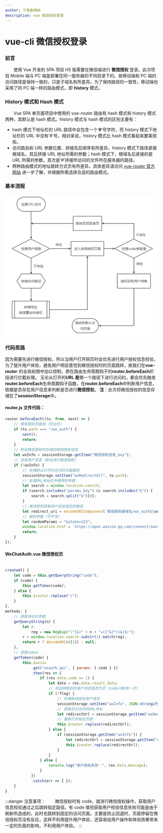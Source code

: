 ```yaml
---
author: 下落香樟树
description: vue 微信授权登录
---
```


# vue-cli 微信授权登录

### 前言

&emsp;&emsp;使用 Vue 开发的 SPA 项目 H5 版需要在微信端进行 **微信授权** 登录。此次项目 Mobile 端与 PC 端是部署在同一服务器的不同目录下的。故移动端和 PC 端的访问路径是保持一致的，只是子域名有所差异。为了保持路径的一致性，移动端也采用了同 PC 端一样的路由模式，即 **history** 模式。

### History 模式和 Hash 模式

&emsp;&emsp;Vue SPA 单页面项目中使用的 vue-router 路由有 hash 模式和 history 模式两种，其默认是 hash 模式。history 模式与 hash 模式的区别主要有：

-   hash 模式下地址栏的 URL 路径中会包含一个‘**#**’号字符，而 history 模式下地址栏的 URL 中没有‘#’号。相对来说，history 模式比 hash 模式看起来要美观些。
-   访问路劲和 URL 参数位置、拼接先后顺序有所差异。history 模式下路径紧接根域名，其后拼接 URL 地址所需的参数；hash 模式下，根域名后紧接的是 URL 所需的参数，其次是‘#’拼接所访问的文件所在服务器的路径。
-   两种路由模式的地址跳转方式页有所差异。具体差异请访问 [vue-router 官方网站](https://router.vuejs.org/zh/guide/essentials/history-mode.html) 进一步了解，并根据所需选择合适的路由模式。

### 基本流程

![微信截图_20200607143149.png](./img/29-1.png)

### 代码思路

因为需要先进行微信授权，所以当用户打开网页时会优先进行用户授权信息校验，为了提升用户体验，避免用户明显感觉到微信授权时的页面跳转，故我们在**vue-route**r 的全局权限中加以控制，即在路由生命周期钩子的**router.beforeEach**阶段进行拦截处理。
无论从打开的**URL 是**哪一个路径下进行访问的，都会优先触发**router.beforeEach**生命周期钩子函数，在**router.beforeEach**中判断用户信息，依据是否存在用户信息来判断是否进行**微信授权**。
**注**：此次将微信授权的信息存储在了**sessionStorage**中。

#### router.js 文件代码：

```javascript title="路由设置"
router.beforeEach((to, from, next) => {
	// 微信授权页路径（空白页）
	if (to.path === "/wx_auth") {
		next();
		return;
	}
	// 校验微信授权时存储的微信授权信息
	let wxInfo = sessionStorage.getItem("微信授权信息_key");
	// 没有用户信息（即未进行微信授权）
	if (!wxInfo) {
		// 存储默认打开时访问的页面路径
		sessionStorage.setItem("wxRedirectUrl", to.path);
		// 处理URL地址栏所携带的参数
		let search = window.location.search;
		if (search.includes("params_key") && search.includes("&")) {
			search = search.split("&")[0];
		}
		// 微信授权获取用户信息指定的路径
		let redirect_uri = encodeURIComponent(`微信服务器域名/wx_auth${search}`);
		// 随机参数（可不传）
		let randomParams = "&state=123";
		window.location.href = `https://open.weixin.qq.com/connect/oauth2/authorize?appid=${APPID}&redirect_uri=${redirect_uri}&response_type=code&scope=snsapi_userinfo${randomParams}#wechat_redirect`;
		return;
	}
});
```

#### WeChatAuth.vue 微信授权页

```javascript title="微信授权"

created() {
    let code = this.getQueryString("code");
    if (code) {
        this.getToken(code);
    } else {
        this.$router.replace("/");
    }
},
methods: {
    // 获取地址栏参数
    getQueryString(n) {
        let r,
            reg = new RegExp("(^|&)" + n + "=([^&]*)(&|$)");
        r = window.location.search.substr(1).match(reg);
        return r ? decodeURI(r[2]) : null;
    },
    // 获取token
    getToken(code) {
        this.$axios
            .get("wxauth_api", { params: { code } })
            .then(res => {
                if (res.data.code == 1) {
                    let data = res.data.result_data;
                    // 校验获取到的用户信息是否为空（code只能用一次）
                    if (!flag) {
                        // 存储微信授权用户信息
                        sessionStorage.setItem("wxInfo", JSON.stringify(data));
                        // 获取初次访问的URL地址
                        let redirectUrl = sessionStorage.getItem("wxRedirectUrl");
                        // 重新打开指定页面
                        this.$router.replace(redirectUrl);
                    } else {
                        if (sessionStorage.getItem("wxInfo")) {
                            let redirectUrl = sessionStorage.getItem("wxRedirectUrl");
                            this.$router.replace(redirectUrl);
                        }
                    }
                } else {
                    console.log("用户授权失败：", res.data.message);
                }
            })
            .catch(err => { });
    }
}
```

:::danger 注意事项：
&emsp;&emsp;微信授权时有 code，就进行微信授权操作，获取用户信息校验通过之后跳转指定路径。有 code 值但获取用户校验信息失败可能是由于刷新所造成的，此时也跳转到固定的访问页面。主要是防止回退时，页面停留在微信授权页没有反应，这样不利用提升用户体验，还容易给用户操作和体验效果带来一定的负面的影响，不利用用户体验。
:::
